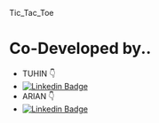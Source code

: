 Tic_Tac_Toe 
# Co-Developed by..
- TUHIN 👇   
- [![Linkedin Badge](https://img.shields.io/badge/LinkedIn-0077B5?style=for-the-badge&logo=Linkedin&logoColor=white&link=https://www.linkedin.com/in/tuhin-bar-935a66217/)](https://www.linkedin.com/in/tuhin-bar-935a66217/)  
- ARIAN 👇
- [![Linkedin Badge](https://img.shields.io/badge/LinkedIn-0077B5?style=for-the-badge&logo=Linkedin&logoColor=white&link=https://www.linkedin.com/in/arian-shaikh-3b679b240/)](https://www.linkedin.com/in/arian-shaikh-3b679b240/) 
